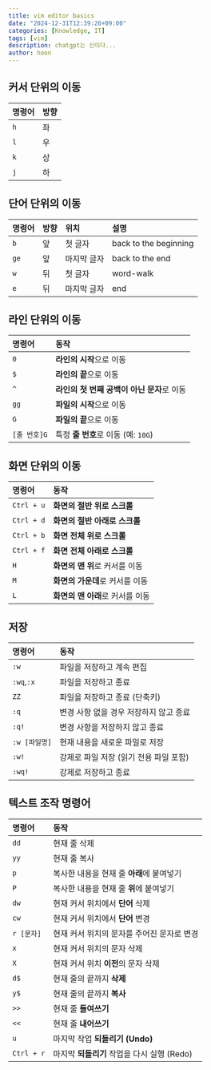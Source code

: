 ```yaml
---
title: vim editor basics
date: "2024-12-31T12:39:26+09:00"
categories: [Knowledge, IT]
tags: [vim]
description: chatgpt는 신이다...
author: hoon
---
```

## 커서 단위의 이동
| **명령어** | **방향** |
| :--------- | :------- |
| `h`        | 좌       |
| `l`        | 우       |
| `k`        | 상       |
| `j`        | 하       |

## 단어 단위의 이동
| **명령어** | **방향** | **위치**    | **설명**              |
| :--------- | :------- | :---------- | :-------------------- |
| `b`        | 앞       | 첫 글자     | back to the beginning |
| `ge`       | 앞       | 마지막 글자 | back to the end       |
| `w`        | 뒤       | 첫 글자     | word-walk             |
| `e`        | 뒤       | 마지막 글자 | end                   |

## 라인 단위의 이동
| **명령어**   | **동작**                                   |
| :----------- | :----------------------------------------- |
| `0`          | **라인의 시작**으로 이동                   |
| `$`          | **라인의 끝**으로 이동                     |
| `^`          | **라인의 첫 번째 공백이 아닌 문자**로 이동 |
| `gg`         | **파일의 시작**으로 이동                   |
| `G`          | **파일의 끝**으로 이동                     |
| `[줄 번호]G` | 특정 **줄 번호**로 이동 (예: `10G`)        |

## 화면 단위의 이동
| **명령어** | **동작**                         |
| :--------- | :------------------------------- |
| `Ctrl + u` | **화면의 절반 위로 스크롤**      |
| `Ctrl + d` | **화면의 절반 아래로 스크롤**    |
| `Ctrl + b` | **화면 전체 위로 스크롤**        |
| `Ctrl + f` | **화면 전체 아래로 스크롤**      |
| `H`        | **화면의 맨 위**로 커서를 이동   |
| `M`        | **화면의 가운데**로 커서를 이동  |
| `L`        | **화면의 맨 아래**로 커서를 이동 |

## 저장
| **명령어**    | **동작**                               |
| :------------ | :------------------------------------- |
| `:w`          | 파일을 저장하고 계속 편집              |
| `:wq`,`:x`    | 파일을 저장하고 종료                   |
| `ZZ`          | 파일을 저장하고 종료 (단축키)          |
| `:q`          | 변경 사항 없을 경우 저장하지 않고 종료 |
| `:q!`         | 변경 사항을 저장하지 않고 종료         |
| `:w [파일명]` | 현재 내용을 새로운 파일로 저장         |
| `:w!`         | 강제로 파일 저장 (읽기 전용 파일 포함) |
| `:wq!`        | 강제로 저장하고 종료                   |

## 텍스트 조작 명령어
| **명령어** | **동작**                                    |
| :--------- | :------------------------------------------ |
| `dd`       | 현재 줄 삭제                                |
| `yy`       | 현재 줄 복사                                |
| `p`        | 복사한 내용을 현재 줄 **아래**에 붙여넣기   |
| `P`        | 복사한 내용을 현재 줄 **위**에 붙여넣기     |
| `dw`       | 현재 커서 위치에서 **단어** 삭제            |
| `cw`       | 현재 커서 위치에서 **단어** 변경            |
| `r [문자]` | 현재 커서 위치의 문자를 주어진 문자로 변경  |
| `x`        | 현재 커서 위치의 문자 삭제                  |
| `X`        | 현재 커서 위치 **이전**의 문자 삭제         |
| `d$`       | 현재 줄의 끝까지 **삭제**                   |
| `y$`       | 현재 줄의 끝까지 **복사**                   |
| `>>`       | 현재 줄 **들여쓰기**                        |
| `<<`       | 현재 줄 **내어쓰기**                        |
| `u`        | 마지막 작업 **되돌리기 (Undo)**             |
| `Ctrl + r` | 마지막 **되돌리기** 작업을 다시 실행 (Redo) |

